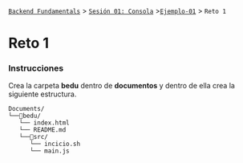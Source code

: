 [`Backend Fundamentals`](../../README.md) > [`Sesión 01: Consola`](../README.md) >[`Ejemplo-01`](../Ejemplo-01) > `Reto 1`

# Reto 1

### Instrucciones


Crea la carpeta **bedu** dentro de **documentos** y dentro de ella crea la siguiente estructura.


```terminal
Documents/
└──📂bedu/
   └── index.html
   └── README.md
   └──📂src/
      └── incicio.sh
      └── main.js
```
